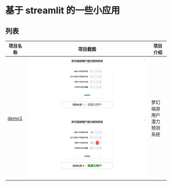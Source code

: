 # 基于 streamlit 的一些小应用

## 列表

| 项目名称 | 项目截图                          | 项目介绍                                                                        |
| -------- | --------------------------------- | ------------------------------------------------------------------------------- |
| [demo1](/src/demo1/)  | ![预览1](/src/demo1/assets/s1.png) ![预览2](/src/demo1/assets/s2.png) | 梦幻端游用户潜力预测系统 |
